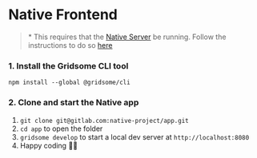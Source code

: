 # Native Frontend

> \* This requires that the [Native Server]("https://gitlab.com/native-project/server") be running. Follow the instructions to do so [here]("https://gitlab.com/native-project/server/blob/master/README.md")

### 1. Install the Gridsome CLI tool

`npm install --global @gridsome/cli`

### 2. Clone and start the Native app

1. `git clone git@gitlab.com:native-project/app.git`
2. `cd app` to open the folder
3. `gridsome develop` to start a local dev server at `http://localhost:8080`
4. Happy coding 🎉🙌
